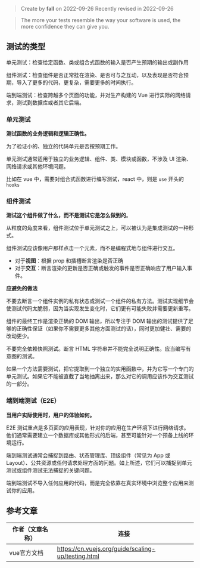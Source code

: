 > Create by **fall** on 2022-09-26
> Recently revised in 2022-09-26

> The more your tests resemble the way your software is used, the more confidence they can give you.

## 测试的类型

单元测试：检查给定函数、类或组合式函数的输入是否产生预期的输出或副作用

组件测试：检查组件是否正常挂在渲染、是否可与之互动，以及表现是否符合预期，导入了更多的代码，更复杂，需要更多的时间执行。

端到端测试：检查跨越多个页面的功能，并对生产构建的 Vue 进行实际的网络请求，测试到数据库或者其它后端。

### 单元测试

**测试函数的业务逻辑和逻辑正确性。**

为了验证小的、独立的代码单元是否按预期工作。

单元测试通常适用于独立的业务逻辑、组件、类、模块或函数，不涉及 UI 渲染、网络请求或其他环境问题。

比如在 vue 中，需要对组合式函数进行编写测试，react 中，则是 `use` 开头的 `hooks`

### 组件测试

**测试这个组件做了什么，而不是测试它是怎么做到的**。

从粒度的角度来看，组件测试位于单元测试之上，可以被认为是集成测试的一种形式。

组件测试应该像用户那样点击一个元素，而不是编程式地与组件进行交互。

- 对于**视图**：根据 prop 和插槽断言渲染是否正确
- 对于**交互**：断言渲染的更新是否正确或触发的事件是否正确响应了用户输入事件。

**应避免的做法**

不要去断言一个组件实例的私有状态或测试一个组件的私有方法。测试实现细节会使测试代码太脆弱，因为当实现发生变化时，它们更有可能失败并需要更新重写。

组件的最终工作是渲染正确的 DOM 输出，所以专注于 DOM 输出的测试提供了足够的正确性保证（如果你不需要更多其他方面测试的话），同时更加健壮、需要的改动更少。

不要完全依赖快照测试。断言 HTML 字符串并不能完全说明正确性。应当编写有意图的测试。

如果一个方法需要测试，把它提取到一个独立的实用函数中，并为它写一个专门的单元测试。如果它不能被直截了当地抽离出来，那么对它的调用应该作为交互测试的一部分。

### 端到端测试（E2E）

**当用户实际使用时，用户的体验如何。**

E2E 测试重点是多页面的应用表现，针对你的应用在生产环境下进行网络请求。他们通常需要建立一个数据库或其他形式的后端，甚至可能针对一个预备上线的环境运行。

端到端测试通常会捕捉到路由、状态管理库、顶级组件（常见为 App 或 Layout）、公共资源或任何请求处理方面的问题。如上所述，它们可以捕捉到单元测试或组件测试无法捕捉的关键问题。

端到端测试不导入任何应用的代码，而是完全依靠在真实环境中浏览整个应用来测试你的应用。



## 参考文章

| 作者（文章名称） | 连接                                               |
| ---------------- | -------------------------------------------------- |
| vue官方文档      | https://cn.vuejs.org/guide/scaling-up/testing.html |

